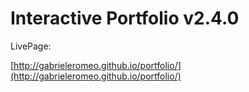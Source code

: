 # Interactive Portfolio v2.4.0

LivePage:

[http://gabrieleromeo.github.io/portfolio/](http://gabrieleromeo.github.io/portfolio/)
